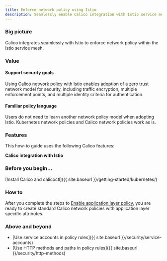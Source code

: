 ```yaml
---
title: Enforce network policy using Istio
description: Seamlessly enable Calico integration with Istio service mesh to enforce network policy including matching on HTTP methods and paths.
---
```


### Big picture

Calico integrates seamlessly with Istio to enforce network policy within the Istio service mesh.

### Value

#### Support security goals

Using Calico network policy with Istio enables adoption of a zero trust network model for security, including traffic encryption, multiple enforcement points, and multiple identity criteria for authentication.

#### Familiar policy language

Users do not need to learn another network policy model when adopting Istio. Kubernetes network policies and Calico network policies work as is.

### Features

This how-to guide uses the following Calico features:

**Calico integration with Istio**

### Before you begin...

[Install Calico and calicoctl]({{ site.baseurl }}/getting-started/kubernetes/)

### How to

After you complete the steps to [Enable application layer policy]({{site.baseurl}}/security/istio/app-layer-policy), you are ready to create standard Calico network policies with application layer specific attributes.

### Above and beyond

- [Use service accounts in policy rules]({{ site.baseurl }}/security/service-accounts) 
- [Use HTTP methods and paths in policy rules]({{ site.baseurl }}/security/http-methods)
